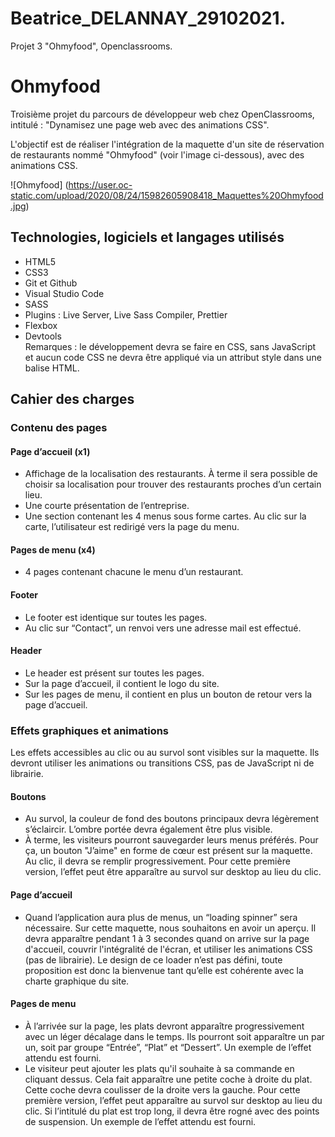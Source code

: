 # Beatrice_DELANNAY_29102021.
Projet 3 "Ohmyfood", Openclassrooms.

# Ohmyfood
Troisième projet du parcours de développeur web chez OpenClassrooms, intitulé : "Dynamisez une page web avec des animations CSS".  

L'objectif est de réaliser l'intégration de la maquette d'un site de réservation de restaurants nommé "Ohmyfood" (voir l'image ci-dessous), avec des animations CSS.

![Ohmyfood] (https://user.oc-static.com/upload/2020/08/24/15982605908418_Maquettes%20Ohmyfood.jpg)

## Technologies, logiciels et langages utilisés
* HTML5
* CSS3
* Git et Github
* Visual Studio Code
* SASS
* Plugins : Live Server, Live Sass Compiler, Prettier
* Flexbox
* Devtools    
Remarques : le développement devra se faire en CSS, sans JavaScript et aucun code CSS ne devra être appliqué via un attribut style dans une balise HTML.
## Cahier des charges
### Contenu des pages
#### Page d’accueil (x1)
* Affichage de la localisation des restaurants. À terme il sera possible de choisir sa localisation pour trouver des restaurants proches d’un certain lieu.
* Une courte présentation de l’entreprise.
* Une section contenant les 4 menus sous forme cartes. Au clic sur la carte, l’utilisateur est redirigé vers la page du menu.
#### Pages de menu (x4)
* 4 pages contenant chacune le menu d’un restaurant.
#### Footer
* Le footer est identique sur toutes les pages.
* Au clic sur “Contact”, un renvoi vers une adresse mail est effectué.
#### Header
* Le header est présent sur toutes les pages.
* Sur la page d’accueil, il contient le logo du site.
* Sur les pages de menu, il contient en plus un bouton de retour vers la page d’accueil.
### Effets graphiques et animations
Les effets accessibles au clic ou au survol sont visibles sur la maquette. Ils devront utiliser
les animations ou transitions CSS, pas de JavaScript ni de librairie.
#### Boutons
* Au survol, la couleur de fond des boutons principaux devra légèrement s’éclaircir.
L’ombre portée devra également être plus visible.
* À terme, les visiteurs pourront sauvegarder leurs menus préférés. Pour ça, un bouton "J’aime" en forme de cœur est présent sur la maquette. Au clic, il devra se
remplir progressivement. Pour cette première version, l’effet peut être apparaître au survol sur desktop au lieu du clic.
#### Page d’accueil
* Quand l’application aura plus de menus, un “loading spinner” sera nécessaire. Sur cette maquette, nous souhaitons en avoir un aperçu. Il devra apparaître pendant 1 à
3 secondes quand on arrive sur la page d'accueil, couvrir l'intégralité de l'écran, et utiliser les animations CSS (pas de librairie). Le design de ce loader n’est pas défini,
toute proposition est donc la bienvenue tant qu’elle est cohérente avec la charte graphique du site.
#### Pages de menu
* À l’arrivée sur la page, les plats devront apparaître progressivement avec un léger décalage dans le temps. Ils pourront soit apparaître un par un, soit par groupe
“Entrée”, “Plat” et “Dessert”. Un exemple de l’effet attendu est fourni.
* Le visiteur peut ajouter les plats qu'il souhaite à sa commande en cliquant dessus. Cela fait apparaître une petite coche à droite du plat. Cette coche devra coulisser de
la droite vers la gauche. Pour cette première version, l’effet peut apparaître au survol sur desktop au lieu du clic. Si l’intitulé du plat est trop long, il devra être rogné avec
des points de suspension. Un exemple de l’effet attendu est fourni.
